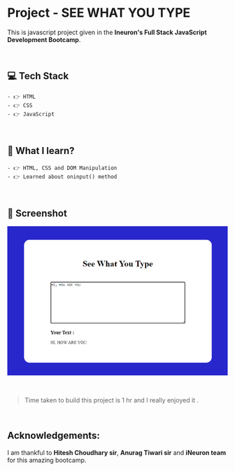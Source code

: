 # Project - SEE WHAT YOU TYPE

This is javascript project given in the **Ineuron's Full Stack JavaScript Development Bootcamp**.

<br>

## 💻 Tech Stack

    - 👉 HTML
    - 👉 CSS
    - 👉 JavaScript

<br>

## 📌 What I learn?

    - 👉 HTML, CSS and DOM Manipulation
    - 👉 Learned about oninput() method

<br>

## 📸 Screenshot

![ScreenShot](./Image/Screenshot.png)

<br>

> Time taken to build this project is 1 hr and I really enjoyed it .

<br>

##  Acknowledgements:

I am thankful to **Hitesh Choudhary sir**, **Anurag Tiwari sir** and **iNeuron team** for this amazing bootcamp.